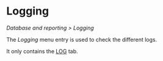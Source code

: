 # Logging

 *Database and reporting > Logging*

The *Logging* menu entry is used to check the different logs.

It only contains the [LOG](./02a_Log.md) tab.